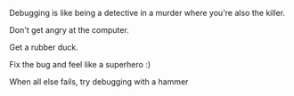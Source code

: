 Debugging is like being a detective in a murder where you're also the killer.

Don't get angry at the computer.

Get a rubber duck.

Fix the bug and feel like a superhero :)

When all else fails, try debugging with a hammer
